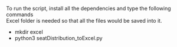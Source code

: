 To run the script, install all the dependencies and type the following commands <br/>
Excel folder is needed so that all the files would be saved into it.

  - mkdir excel 
  - python3 seatDistribution_toExcel.py
